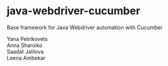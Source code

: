 # java-webdriver-cucumber

Base framework for Java Webdriver automation with Cucumber

Yana Petrikovets  
Anna Sharoiko  
Saadat Jalilova  
Leena Ambekar  
